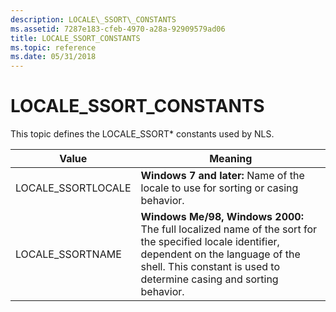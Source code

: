 ```yaml
---
description: LOCALE\_SSORT\_CONSTANTS
ms.assetid: 7287e183-cfeb-4970-a28a-92909579ad06
title: LOCALE_SSORT_CONSTANTS
ms.topic: reference
ms.date: 05/31/2018
---
```


# LOCALE\_SSORT\_CONSTANTS

This topic defines the LOCALE\_SSORT\* constants used by NLS.



| Value               | Meaning                                                                                                                                                                                                           |
|---------------------|-------------------------------------------------------------------------------------------------------------------------------------------------------------------------------------------------------------------|
| LOCALE\_SSORTLOCALE | **Windows 7 and later:** Name of the locale to use for sorting or casing behavior.                                                                                                                                |
| LOCALE\_SSORTNAME   | **Windows Me/98, Windows 2000:** The full localized name of the sort for the specified locale identifier, dependent on the language of the shell. This constant is used to determine casing and sorting behavior. |



 

 

 



